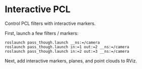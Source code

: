 Interactive PCL
===============

Control PCL filters with interactive markers.

First, launch a few filters / markers:

```
roslaunch pass_though.launch __ns:=/camera
roslaunch pass_though.launch in:=1 out:=2 __ns:=/camera
roslaunch pass_though.launch in:=2 out:=3 __ns:=/camera
```

Next, add interactive markers, planes, and point clouds to RViz.

